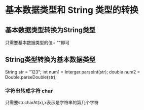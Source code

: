 # 基本数据类型和 String 类型的转换
## 基本数据类型转换为String类型
只需要基本数据类型的值+ ""即可
## String类型转换为基本数据类型
String str = "123";
int num1 = Interger.parseInt(str);
double num2 = Double.parseDouble(str);
### 字符串转成字符 char
只需要str.charAt(x),x表示是字符串的第几个字符